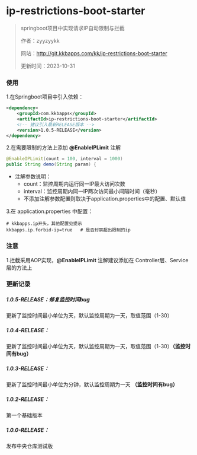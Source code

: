 # ip-restrictions-boot-starter
> springboot项目中实现请求IP自动限制与拦截
>
> 作者：zyyzyykk
>
> 网站：http://git.kkbapps.com/kk/ip-restrictions-boot-starter
>
> 更新时间：2023-10-31

### 使用

1.在Springboot项目中引入依赖：

```xml
<dependency>
    <groupId>com.kkbapps</groupId>
    <artifactId>ip-restrictions-boot-starter</artifactId>
    <!-- 建议引入最新RELEASE版本 -->
    <version>1.0.5-RELEASE</version>
</dependency>
```

2.在需要限制的方法上添加 **@EnableIPLimit** 注解

```java
@EnableIPLimit(count = 100, interval = 1000)
public String demo(String param) {
```

- 注解参数说明：
  - count：监控周期内运行同一IP最大访问次数
  - interval：监控周期内同一IP两次访问最小间隔时间（毫秒）
  - 不添加注解参数配置则取决于application.properties中的配置、默认值

3.在 application.properties 中配置：

```properties
# kkbapps.ip开头，其他配置见提示
kkbapps.ip.forbid-ip=true	# 是否封禁超出限制的ip
```

### 注意

1.拦截采用AOP实现，**@EnableIPLimit** 注解建议添加在 Controller层、Service层的方法上

### 更新记录

##### 1.0.5-RELEASE：修复监控时间bug

更新了监控时间最小单位为天，默认监控周期为一天，取值范围（1-30）

##### 1.0.4-RELEASE：

更新了监控时间最小单位为天，默认监控周期为一天，取值范围（1-30）**（监控时间有bug）**

##### 1.0.3-RELEASE：

更新了监控时间最小单位为分钟，默认监控周期为一天 **（监控时间有bug）**

##### 1.0.2-RELEASE：

第一个基础版本

##### 1.0.0-RELEASE：

发布中央仓库测试版

